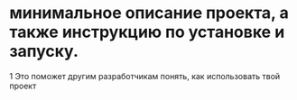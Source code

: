 # минимальное описание проекта, а также инструкцию по установке и запуску.

1 Это поможет другим разработчикам понять, как использовать твой проект
